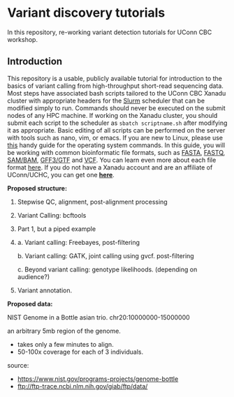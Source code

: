 # Variant discovery tutorials

In this repository, re-working variant detection tutorials for UConn CBC workshop. 

## Introduction

This repository is a usable, publicly available tutorial for introduction to the basics of variant calling from high-throughput short-read sequencing data. Most steps have associated bash scripts tailored to the UConn CBC Xanadu cluster with appropriate headers for the [Slurm](https://slurm.schedmd.com/documentation.html) scheduler that can be modified simply to run. Commands should never be executed on the submit nodes of any HPC machine.  If working on the Xanadu cluster, you should submit each script to the scheduler as `sbatch scriptname.sh` after modifying it as appropriate. Basic editing of all scripts can be performed on the server with tools such as nano, vim, or emacs.  If you are new to Linux, please use [this](https://bioinformatics.uconn.edu/unix-basics) handy guide for the operating system commands.  In this guide, you will be working with common bioinformatic file formats, such as [FASTA](https://en.wikipedia.org/wiki/FASTA_format), [FASTQ](https://en.wikipedia.org/wiki/FASTQ_format), [SAM/BAM](https://en.wikipedia.org/wiki/SAM_(file_format)), [GFF3/GTF](https://en.wikipedia.org/wiki/General_feature_format) and [VCF](https://en.wikipedia.org/wiki/Variant_Call_Format). You can learn even more about each file format [here](https://bioinformatics.uconn.edu/resources-and-events/tutorials/file-formats-tutorial/). If you do not have a Xanadu account and are an affiliate of UConn/UCHC, you can get one **[here](https://bioinformatics.uconn.edu/contact-us/)**.   

__Proposed structure:__

1. Stepwise QC, alignment, post-alignment processing

2. Variant Calling: bcftools 

3. Part 1, but a piped example

4. 
	a. Variant calling: Freebayes, post-filtering

	b. Variant calling: GATK, joint calling using gvcf. post-filtering

	c. Beyond variant calling: genotype likelihoods. (depending on audience?)

5. Variant annotation. 

__Proposed data:__

NIST Genome in a Bottle asian trio. chr20:10000000-15000000

an arbitrary 5mb region of the genome. 
- takes only a few minutes to align. 
- 50-100x coverage for each of 3 individuals. 

source:
- https://www.nist.gov/programs-projects/genome-bottle
- ftp://ftp-trace.ncbi.nlm.nih.gov/giab/ftp/data/
